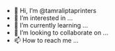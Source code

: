 - 👋 Hi, I’m @tamraliptaprinters
- 👀 I’m interested in ...
- 🌱 I’m currently learning ...
- 💞️ I’m looking to collaborate on ...
- 📫 How to reach me ...

<!---
tamraliptaprinters/tamraliptaprinters is a ✨ special ✨ repository because its `README.md` (this file) appears on your GitHub profile.
You can click the Preview link to take a look at your changes.
--->
